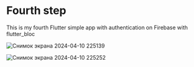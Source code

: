 # Fourth step

This is my fourth Flutter simple app with authentication on Firebase with flutter_bloc

![Снимок экрана 2024-04-10 225139](https://github.com/CustomAtlas/fourth_step/assets/165499054/723e18ea-67ed-4c89-9b3b-166b122f0122)

![Снимок экрана 2024-04-10 225252](https://github.com/CustomAtlas/fourth_step/assets/165499054/1cef1fdb-848f-489a-bea7-673a3bbde814)
